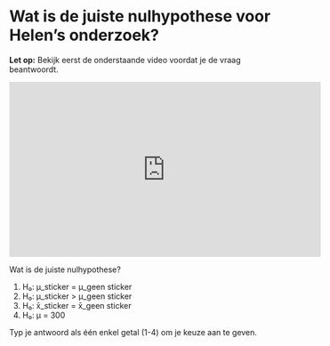 # Wat is de juiste nulhypothese voor Helen’s onderzoek?

**Let op:** Bekijk eerst de onderstaande video voordat je de vraag beantwoordt.

<div align="center">
  <iframe width="560" height="315" src="https://www.youtube.com/embed/0zZYBALbZgg" frameborder="0" allowfullscreen></iframe>
</div>

Wat is de juiste nulhypothese?

1. H₀: μ_sticker = μ_geen sticker  
2. H₀: μ_sticker > μ_geen sticker  
3. H₀: x̄_sticker = x̄_geen sticker  
4. H₀: μ = 300

Typ je antwoord als één enkel getal (1-4) om je keuze aan te geven.
